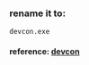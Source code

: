 ### rename it to:
```
devcon.exe
```
#### reference: [devcon](https://github.com/Drawbackz/DevCon-Installer)
